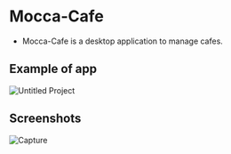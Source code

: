 # Mocca-Cafe
- Mocca-Cafe is a desktop application to manage cafes.

## Example of app
![Untitled Project](https://user-images.githubusercontent.com/62884380/134725524-b3708255-cf07-4139-8ca2-facd1a681eca.gif)

## Screenshots
![Capture](https://user-images.githubusercontent.com/62884380/134725984-d91659bc-42d6-45f8-9df0-08264b2a6462.PNG)
